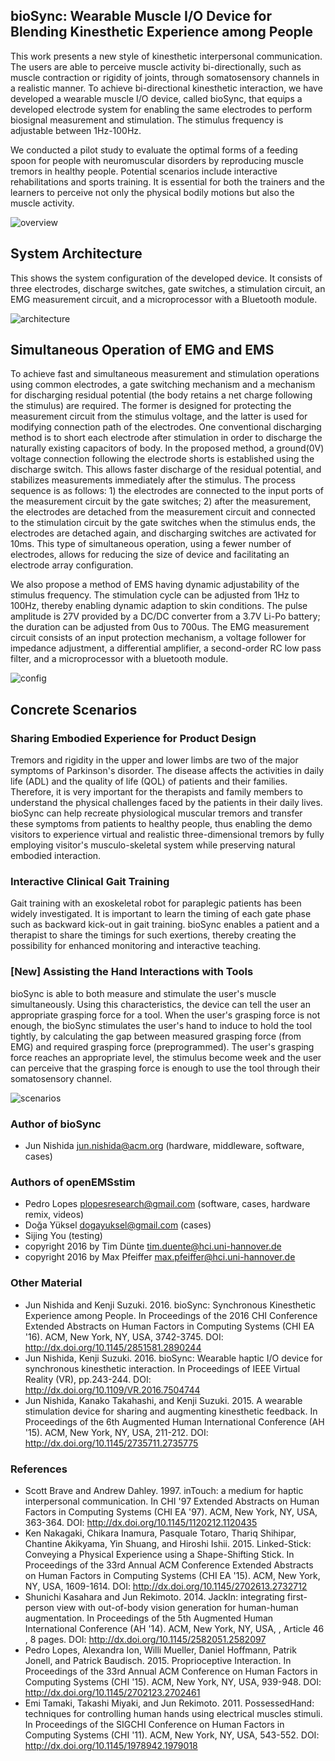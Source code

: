 ## bioSync: Wearable Muscle I/O Device for Blending Kinesthetic Experience among People 

This work presents a new style of kinesthetic interpersonal communication. The users are able to perceive muscle activity bi-directionally, such as muscle contraction or rigidity of joints, through somatosensory channels in a realistic manner.
To achieve bi-directional kinesthetic interaction, we have developed a wearable muscle I/O device, called bioSync, that equips a developed electrode system for enabling the same electrodes to perform biosignal measurement and stimulation. The stimulus frequency is adjustable between 1Hz-100Hz.

We conducted a pilot study to evaluate the optimal forms of a feeding spoon for people with neuromuscular disorders by reproducing muscle tremors in healthy people. Potential scenarios include interactive rehabilitations and sports training. It is essential for both the trainers and the learners to perceive not only the physical bodily motions but also the muscle activity.

![overview](extra/bioSync/overview.jpg)

## System Architecture
This shows the system configuration of the developed device. It consists of three electrodes, discharge switches, gate switches, a stimulation circuit, an EMG measurement circuit, and a microprocessor with a Bluetooth module.

![architecture](extra/bioSync/architecture.jpg)

## Simultaneous Operation of EMG and EMS
To achieve fast and simultaneous measurement and stimulation operations using common electrodes, a gate switching mechanism and a mechanism for discharging residual potential (the body retains a net charge following the stimulus) are required. The former is designed for protecting the measurement circuit from the stimulus voltage, and the latter is used for modifying connection path of the electrodes. One conventional discharging method is to short each electrode after stimulation in order to discharge the naturally existing capacitors of body. In the proposed method, a ground(0V) voltage connection following the electrode shorts is established using the discharge switch. This allows faster discharge of the residual potential, and stabilizes measurements immediately after the stimulus.
The process sequence is as follows: 1) the electrodes are connected to the input ports of the measurement circuit by the gate switches; 2) after the measurement, the electrodes are detached from the measurement circuit and connected to the stimulation circuit by the gate switches when the stimulus ends, the electrodes are detached again, and discharging switches are activated for 10ms. This type of  simultaneous operation, using a fewer number of electrodes, allows for reducing the size of device and facilitating an electrode array configuration.

We also propose a method of EMS having dynamic adjustability of the stimulus frequency. The stimulation cycle can be adjusted from 1Hz to 100Hz, thereby enabling dynamic adaption to skin conditions. The pulse amplitude is 27V provided by a DC/DC converter from a 3.7V Li-Po battery; the duration can be adjusted from 0us to 700us. The EMG measurement circuit consists of an input protection mechanism, a voltage follower for impedance adjustment, a differential amplifier, a second-order RC low pass filter, and a microprocessor with a bluetooth module. 

![config](extra/bioSync/configuration.jpg)

## Concrete Scenarios
### Sharing Embodied Experience for Product Design
Tremors and rigidity in the upper and lower limbs are two of the major symptoms of Parkinson's disorder. The disease affects the activities in daily life (ADL) and the quality of life (QOL) of patients and their families. Therefore, it is very important for the therapists and family members to understand the physical challenges faced by the patients in their daily lives. 
bioSync can help recreate physiological muscular tremors and transfer these symptoms from patients to healthy people, thus enabling the demo visitors to experience virtual and realistic three-dimensional tremors by fully employing visitor's musculo-skeletal system while preserving natural embodied interaction.

### Interactive Clinical Gait Training
Gait training with an exoskeletal robot for paraplegic patients has been widely investigated. It is important to learn the timing of each gate phase such as backward kick-out in gait training. bioSync enables a patient and a therapist to share the timings for such exertions, thereby creating the possibility for enhanced monitoring and interactive teaching.

### [New] Assisting the Hand Interactions with Tools
bioSync is able to both measure and stimulate the user's muscle simultaneously. Using this characteristics, the device can tell the user an appropriate grasping force for a tool. When the user's grasping force is not enough, the bioSync stimulates the user's hand to induce to hold the tool tightly, by calculating the gap between measured grasping force (from EMG) and required grasping force (preprogrammed).  The user's grasping force reaches an appropriate level, the stimulus become week and the user can perceive that the grasping force is enough to use the tool through their somatosensory channel.

![scenarios](extra/bioSync/scenarios.jpg)

### Author of bioSync
* Jun Nishida <jun.nishida@acm.org> (hardware, middleware, software, cases)

### Authors of openEMSstim
* Pedro Lopes <plopesresearch@gmail.com> (software, cases, hardware remix, videos)
* Doğa Yüksel <dogayuksel@gmail.com> (cases)
* Sijing You (testing)
* copyright 2016 by Tim Dünte <tim.duente@hci.uni-hannover.de>
* copyright 2016 by Max Pfeiffer <max.pfeiffer@hci.uni-hannover.de>

### Other Material
* Jun Nishida and Kenji Suzuki. 2016. bioSync: Synchronous Kinesthetic Experience among People. In Proceedings of the 2016 CHI Conference Extended Abstracts on Human Factors in Computing Systems (CHI EA '16). ACM, New York, NY, USA, 3742-3745. DOI:
http://dx.doi.org/10.1145/2851581.2890244
* Jun Nishida, Kenji Suzuki. 2016. bioSync: Wearable haptic I/O device for synchronous kinesthetic interaction. In Proceedings of IEEE Virtual Reality (VR), pp.243-244. DOI:
http://dx.doi.org/10.1109/VR.2016.7504744
* Jun Nishida, Kanako Takahashi, and Kenji Suzuki. 2015. A wearable stimulation device for sharing and augmenting kinesthetic feedback. In Proceedings of the 6th Augmented Human International Conference (AH '15). ACM, New York, NY, USA, 211-212. DOI:
http://dx.doi.org/10.1145/2735711.2735775

### References
* Scott Brave and Andrew Dahley. 1997. inTouch: a medium for haptic interpersonal communication. In CHI '97 Extended Abstracts on Human Factors in Computing Systems (CHI EA '97). ACM, New York, NY, USA, 363-364. DOI:
http://dx.doi.org/10.1145/1120212.1120435
* Ken Nakagaki, Chikara Inamura, Pasquale Totaro, Thariq Shihipar, Chantine Akikyama, Yin Shuang, and Hiroshi Ishii. 2015. Linked-Stick: Conveying a Physical Experience using a Shape-Shifting Stick. In Proceedings of the 33rd Annual ACM Conference Extended Abstracts on Human Factors in Computing Systems (CHI EA '15). ACM, New York, NY, USA, 1609-1614. DOI:
http://dx.doi.org/10.1145/2702613.2732712
* Shunichi Kasahara and Jun Rekimoto. 2014. JackIn: integrating first-person view with out-of-body vision generation for human-human augmentation. In Proceedings of the 5th Augmented Human International Conference (AH '14). ACM, New York, NY, USA, , Article 46 , 8 pages. DOI:
http://dx.doi.org/10.1145/2582051.2582097
* Pedro Lopes, Alexandra Ion, Willi Mueller, Daniel Hoffmann, Patrik Jonell, and Patrick Baudisch. 2015. Proprioceptive Interaction. In Proceedings of the 33rd Annual ACM Conference on Human Factors in Computing Systems (CHI '15). ACM, New York, NY, USA, 939-948. DOI:
http://dx.doi.org/10.1145/2702123.2702461
* Emi Tamaki, Takashi Miyaki, and Jun Rekimoto. 2011. PossessedHand: techniques for controlling human hands using electrical muscles stimuli. In Proceedings of the SIGCHI Conference on Human Factors in Computing Systems (CHI '11). ACM, New York, NY, USA, 543-552. DOI: 
http://dx.doi.org/10.1145/1978942.1979018
